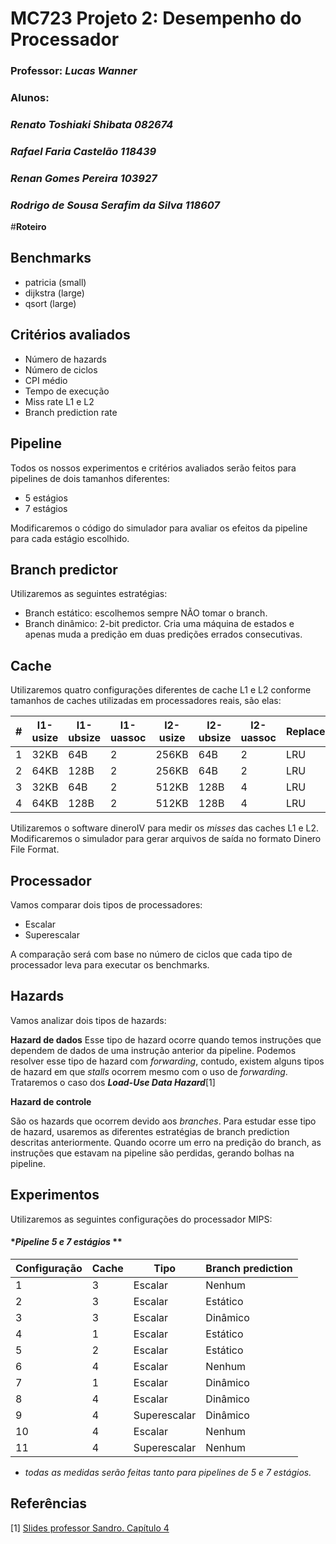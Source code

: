 
 **MC723 Projeto 2: Desempenho do Processador**  
=====

###  **Professor**: *Lucas Wanner* 
###  **Alunos**:
### 	*Renato Toshiaki Shibata* *082674* 
### *Rafael Faria Castelão* *118439*
### *Renan Gomes Pereira* *103927*
### *Rodrigo de Sousa Serafim da Silva* *118607*


#**Roteiro**

## **Benchmarks**
*	patricia (small)
* dijkstra (large)
* qsort (large)

## **Critérios avaliados**
*	Número de hazards
*	Número de ciclos
*   CPI médio
*	Tempo de execução
*	Miss rate L1 e L2
*	Branch prediction rate


## **Pipeline**

Todos os nossos experimentos e critérios avaliados serão feitos para pipelines de dois tamanhos diferentes:

* 5 estágios
* 7 estágios

Modificaremos o código do simulador para avaliar os efeitos da pipeline para cada estágio escolhido.


## **Branch predictor**

Utilizaremos as seguintes estratégias:

* Branch estático: escolhemos sempre NÃO tomar o branch.
* Branch dinâmico: 2-bit predictor. Cria uma máquina de estados e apenas muda a predição em duas predições errados consecutivas.

## **Cache**
Utilizaremos quatro configurações diferentes de cache L1 e L2 conforme tamanhos de caches utilizadas em processadores reais, são elas:


| # | l1-usize | l1-ubsize | l1-uassoc | l2-usize | l2-ubsize | l2-uassoc | Replacement |
|---|----------|-----------|-----------|----------|-----------|-----------|-------------|
| 1 | 32KB     | 64B       | 2         | 256KB    | 64B       | 2         | LRU         |
| 2 | 64KB     | 128B      | 2         | 256KB    | 64B       | 2         | LRU         |
| 3 | 32KB     | 64B       | 2         | 512KB    | 128B      | 4         | LRU         |
| 4 | 64KB     | 128B      | 2         | 512KB    | 128B      | 4         | LRU         |


Utilizaremos o software dineroIV para medir os *misses* das caches L1 e L2. Modificaremos o simulador para gerar arquivos de saída no formato Dinero File Format.

## **Processador**
Vamos comparar dois tipos de processadores:

* Escalar
* Superescalar

A comparação será com base no número de ciclos que cada tipo de processador leva para executar os benchmarks.


## **Hazards**

Vamos analizar dois tipos de hazards:

**Hazard de dados**
Esse tipo de hazard ocorre quando temos instruções que dependem de dados de uma instrução anterior da pipeline. 
Podemos resolver esse tipo de hazard com *forwarding*, contudo, existem alguns tipos de hazard em que *stalls* ocorrem mesmo com o uso de *forwarding*. Trataremos o caso dos ***Load-Use Data Hazard***[1] 

**Hazard de controle**

São os hazards que ocorrem devido aos *branches*. Para estudar esse tipo de hazard, usaremos as diferentes estratégias de branch prediction descritas anteriormente. Quando ocorre um erro na predição do branch, as instruções que estavam na pipeline são perdidas, gerando bolhas na pipeline.

## **Experimentos**

Utilizaremos as seguintes configurações do processador MIPS:

#### **Pipeline 5 e 7 estágios* **

| Configuração | Cache | Tipo         | Branch prediction |
|--------------|-------|--------------|-------------------|
| 1            | 3     | Escalar      | Nenhum            |
| 2            | 3     | Escalar      | Estático          |
| 3            | 3     | Escalar      | Dinâmico          |
| 4            | 1     | Escalar      | Estático          |
| 5            | 2     | Escalar      | Estático          |
| 6            | 4     | Escalar      | Nenhum            |
| 7            | 1     | Escalar      | Dinâmico          |
| 8            | 4     | Escalar      | Dinâmico          |
| 9            | 4     | Superescalar | Dinâmico          |
| 10           | 4     | Escalar      | Nenhum            |
| 11           | 4     | Superescalar | Nenhum            |

* *todas as medidas  serão feitas tanto para pipelines de 5 e 7 estágios.*




## **Referências**
[1] [Slides professor Sandro. Capítulo 4](http://www.ic.unicamp.br/~sandro/cursos/mc722/2s2014/slides/Chapter_04.pdf)
